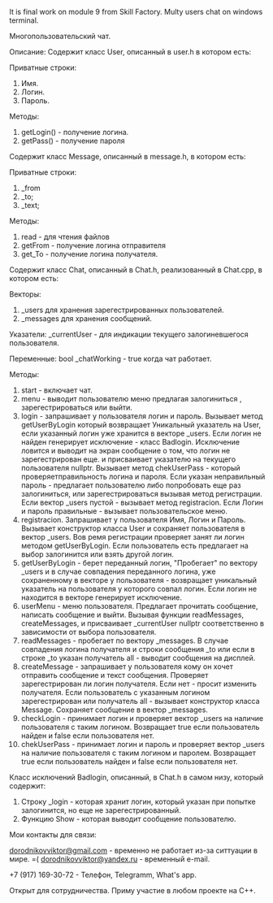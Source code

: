 It is final work on module 9 from Skill Factory.
Multy users chat on windows terminal.

Многопользовательский чат.

Описание:
Содержит класс User, описанный в user.h в котором есть:

Приватные строки:
1. Имя.
2. Логин.
3. Пароль.

Методы:
1. getLogin() - получение логина.
2. getPass() - получение пароля

Содержит класс Message, описанный в message.h, в котором есть:

Приватные строки:
1. _from
2. _to;
3. _text;

Методы:
1. read - для чтения файлов 
2. getFrom - получение логина отправителя
3. get_To - получение логина получателя.

Содержит класс Chat, описанный в Chat.h, реализованный в Chat.cpp, в котором есть:

Векторы:
1. _users для хранения зарегестрированных пользователей.
2. _messages для хранения сообщений.

Указатели:
_currentUser - для индикации текущего залогиневшегося пользователя.

Переменные:
bool _chatWorking - true когда чат работает. 

Методы:
1. start - включает чат. 
2. menu - выводит пользователю меню предлагая залогиниться , зарегестрироваться или выйти.
3. login - запрашивает у пользователя логин и пароль.
Вызывает метод getUserByLogin который возвращает Уникальный указатель на User,
если указанный логин уже хранится в векторе _users. 
Если логин не найден генерирует исключение - класс Badlogin.
Исключение ловится и выводит на экран сообщение о том, что логин не зарегестрирован еще.
и присваивает указателю на текущего пользователя nullptr.
Вызывает метод chekUserPass - который проверяетправильность логина и пароля.
Если указан неправильный пароль - предлагает пользователю либо попробовать еще раз залогиниться,
или зарегестрироваться вызывая метод регистрации.
Если вектор _users пустой - вызывает метод registracion.
Если Логин и пароль правильные - вызывает пользовательское меню.
3. registracion. Запрашивает у пользователя Имя, Логин и Пароль. Вызывает конструктор класса User и
сохраняет пользователя в вектор _users.
Вов ремя регистрации проверяет занят ли логин методом getUserByLogin. Если пользователь есть
предлагает на выбор залогинится или взять другой логин.
4. getUserByLogin - берет переданный логин, "Пробегает" по вектору _users и в случае совпадения
переданного логина, уже сохраненному в векторе у пользователя - возвращает уникальный указатель на 
пользователя у которого совпал логин. Если логин не находится в векторе генерирует исключение.
5. userMenu - меню пользователя. Предлагает прочитать сообщение, написать сообщение и выйти.
Вызывая функции readMessages, createMessages, и присваивает _currentUser nullptr соответственно
в зависимости от выбора пользователя.
6. readMessages - пробегает по вектору _messages. В случае совпадения логина получателя и строки сообщения _to или если в строке _to указан получатель all - выводит сообщения на дисплей.
7. createMessage - запрашивает у пользователя кому он хочет отправить сообщение и текст сообщения.
Проверяет зарегестрирован ли логин получателя. Если нет - просит изменить получателя.
Если пользователь с указанным логином зарегестрирован или получатель all - 
вызывает конструктор класса Message. Сохраняет сообщение в вектор _messages.
8. checkLogin - принимает логин и проверяет вектор _users на наличие пользователя с таким логином.
Возвращает true если пользователь найден и false если пользователя нет.
9. chekUserPass - принимает логин и пароль и проверяет вектор _users на наличие пользователя 
с таким логином и паролем. Возвращает true если пользователь найден и false если пользователя нет.

Класс исключений Badlogin, описанный, в Chat.h в самом низу, который содержит:
1. Строку _login - которая хранит логин, который указан при попытке залогинится, но еще не зарегестрированный.
2. Функцию Show - которая выводит сообщение пользователю.

Мои контакты для связи:

dorodnikovviktor@gmail.com - временно не работает из-за ситтуации в мире. =(
dorodnikovviktor@yandex.ru - временный e-mail.

+7 (917) 169-30-72 - Телефон, Telegramm, What's app.

Открыт для сотрудничества.
Приму участие в любом проекте на С++.   

